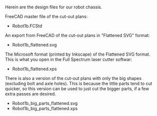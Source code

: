 Herein are the design files for our robot chassis.

FreeCAD master file of the cut-out plans:
   * Robot1b.FCStd

An export from FreeCAD of the cut-out plans in "Flattened SVG" format:
   * Robot1b_flattened.svg

The Microsoft format (printed by Inkscape) of the Flattened SVG format.  This is what you open in the Full Spectrum laser cutter softwar:
   * Robot1b_flattened.xps

There is also a version of the cut-out plans with only the big shapes (excluding bolt and axle holes).
This is because the little parts tend to cut quicker, so this version can be used to just cut the bigger parts, if a few extra passes are desired.
   * Robot1b_big_parts_flattened.svg
   * Robot1b_big_parts_flattened.xps
